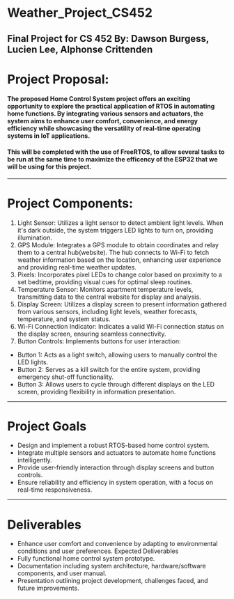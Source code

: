 # Weather_Project_CS452
 Final Project for CS 452 By: Dawson Burgess, Lucien Lee, Alphonse Crittenden
 ---
# Project Proposal:
#### The proposed Home Control System project offers an exciting opportunity to explore the practical application of RTOS in automating home functions. By integrating various sensors and actuators, the system aims to enhance user comfort, convenience, and energy efficiency while showcasing the versatility of real-time operating systems in IoT applications.

#### This will be completed with the use of FreeRTOS, to allow several tasks to be run at the same time to maximize the efficency of the ESP32 that we will be using for this project.
---
# Project Components:
1. Light Sensor: Utilizes a light sensor to detect ambient light levels. When it's dark outside, the system triggers LED lights to turn on, providing illumination.
2. GPS Module: Integrates a GPS module to obtain coordinates and relay them to a central hub(website). The hub connects to Wi-Fi to fetch weather information based on the location, enhancing user experience and providing real-time weather updates.
3. Pixels: Incorporates pixel LEDs to change color based on proximity to a set bedtime, providing visual cues for optimal sleep routines.
4. Temperature Sensor: Monitors apartment temperature levels, transmitting data to the central website for display and analysis.
5. Display Screen: Utilizes a display screen to present information gathered from various sensors, including light levels, weather forecasts, temperature, and system status.
6. Wi-Fi Connection Indicator: Indicates a valid Wi-Fi connection status on the display screen, ensuring seamless connectivity.
7. Button Controls: Implements buttons for user interaction:
- Button 1: Acts as a light switch, allowing users to manually control the LED lights.
- Button 2: Serves as a kill switch for the entire system, providing emergency shut-off functionality.
- Button 3: Allows users to cycle through different displays on the LED screen, providing flexibility in information presentation.
---
# Project Goals
- Design and implement a robust RTOS-based home control system.
- Integrate multiple sensors and actuators to automate home functions intelligently.
- Provide user-friendly interaction through display screens and button controls.
- Ensure reliability and efficiency in system operation, with a focus on real-time responsiveness.
---
# Deliverables    
- Enhance user comfort and convenience by adapting to environmental conditions and user preferences. Expected Deliverables
- Fully functional home control system prototype.
- Documentation including system architecture, hardware/software components, and user manual.
- Presentation outlining project development, challenges faced, and future improvements.
